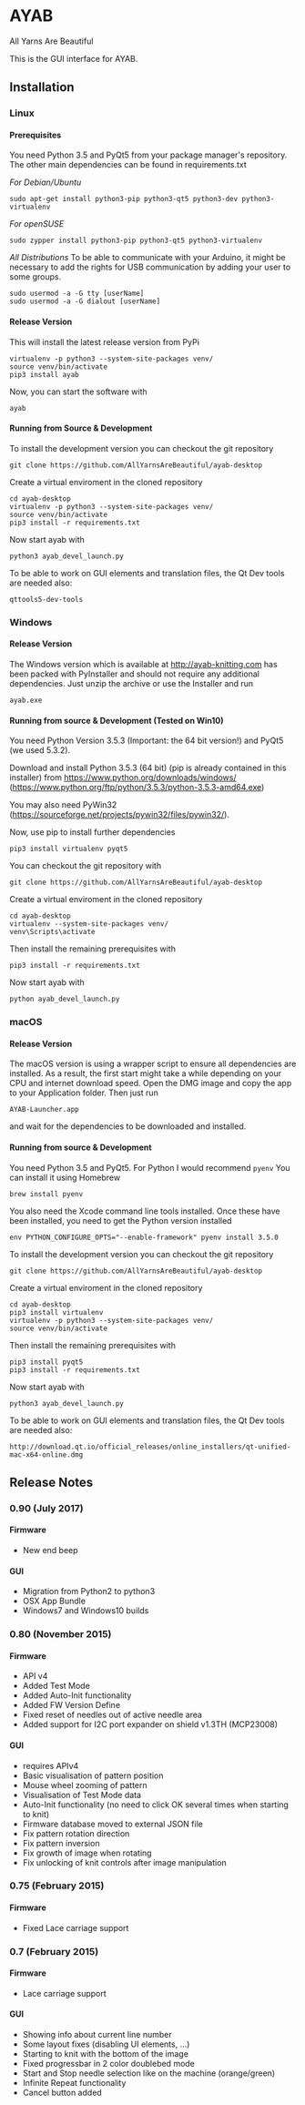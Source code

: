 # AYAB

All Yarns Are Beautiful

This is the GUI interface for AYAB.

## Installation

### Linux

#### Prerequisites

You need Python 3.5 and PyQt5 from your package manager's repository.
The other main dependencies can be found in requirements.txt

*For Debian/Ubuntu*

    sudo apt-get install python3-pip python3-qt5 python3-dev python3-virtualenv

*For openSUSE*

    sudo zypper install python3-pip python3-qt5 python3-virtualenv

*All Distributions*
To be able to communicate with your Arduino, it might be necessary to add the rights for USB communication by adding your user to some groups.

    sudo usermod -a -G tty [userName]
    sudo usermod -a -G dialout [userName]

#### Release Version

This will install the latest release version from PyPi

    virtualenv -p python3 --system-site-packages venv/
    source venv/bin/activate
    pip3 install ayab

Now, you can start the software with

    ayab

#### Running from Source & Development

To install the development version you can checkout the git repository

    git clone https://github.com/AllYarnsAreBeautiful/ayab-desktop

Create a virtual enviroment in the cloned repository

    cd ayab-desktop
    virtualenv -p python3 --system-site-packages venv/
    source venv/bin/activate
    pip3 install -r requirements.txt

Now start ayab with

    python3 ayab_devel_launch.py

To be able to work on GUI elements and translation files, the Qt Dev tools are needed also:

    qttools5-dev-tools

### Windows

#### Release Version

The Windows version which is available at http://ayab-knitting.com has been packed with
PyInstaller and should not require any additional dependencies.
Just unzip the archive or use the Installer and run

    ayab.exe

#### Running from source & Development (Tested on Win10)

You need Python Version 3.5.3 (Important: the 64 bit version!) and PyQt5 (we used 5.3.2).

Download and install Python 3.5.3 (64 bit) (pip is already contained in this installer) from
    https://www.python.org/downloads/windows/ (https://www.python.org/ftp/python/3.5.3/python-3.5.3-amd64.exe)

You may also need PyWin32 (https://sourceforge.net/projects/pywin32/files/pywin32/).

Now, use pip to install further dependencies

    pip3 install virtualenv pyqt5

You can checkout the git repository with

    git clone https://github.com/AllYarnsAreBeautiful/ayab-desktop

Create a virtual enviroment in the cloned repository

    cd ayab-desktop
    virtualenv --system-site-packages venv/
    venv\Scripts\activate

Then install the remaining prerequisites with

    pip3 install -r requirements.txt

Now start ayab with

    python ayab_devel_launch.py

### macOS

#### Release Version

The macOS version is using a wrapper script to ensure all dependencies are installed.
As a result, the first start might take a while depending on your CPU and internet download speed.
Open the DMG image and copy the app to your Application folder.
Then just run

    AYAB-Launcher.app

and wait for the dependencies to be downloaded and installed.

#### Running from source & Development

You need Python 3.5 and PyQt5.
For Python I would recommend `pyenv`
You can install it using Homebrew

    brew install pyenv

You also need the Xcode command line tools installed.
Once these have been installed, you need to get the Python version installed

    env PYTHON_CONFIGURE_OPTS="--enable-framework" pyenv install 3.5.0

To install the development version you can checkout the git repository

    git clone https://github.com/AllYarnsAreBeautiful/ayab-desktop

Create a virtual enviroment in the cloned repository

    cd ayab-desktop
    pip3 install virtualenv
    virtualenv -p python3 --system-site-packages venv/
    source venv/bin/activate

Then install the remaining prerequisites with

    pip3 install pyqt5
    pip3 install -r requirements.txt

Now start ayab with

    python3 ayab_devel_launch.py

To be able to work on GUI elements and translation files, the Qt Dev tools are needed also:

    http://download.qt.io/official_releases/online_installers/qt-unified-mac-x64-online.dmg

## Release Notes

### 0.90 (July 2017)

#### Firmware

* New end beep

#### GUI

* Migration from Python2 to python3
* OSX App Bundle
* Windows7 and Windows10 builds

### 0.80 (November 2015)

#### Firmware

* API v4
* Added Test Mode
* Added Auto-Init functionality
* Added FW Version Define
* Fixed reset of needles out of active needle area
* Added support for I2C port expander on shield v1.3TH (MCP23008)

#### GUI

* requires APIv4
* Basic visualisation of pattern position
* Mouse wheel zooming of pattern
* Visualisation of Test Mode data
* Auto-Init functionality (no need to click OK several times when starting to knit)
* Firmware database moved to external JSON file
* Fix pattern rotation direction
* Fix pattern inversion
* Fix growth of image when rotating
* Fix unlocking of knit controls after image manipulation

### 0.75 (February 2015)

#### Firmware

* Fixed Lace carriage support

### 0.7 (February 2015)

#### Firmware

* Lace carriage support

#### GUI

* Showing info about current line number
* Some layout fixes (disabling UI elements, ...)
* Starting to knit with the bottom of the image
* Fixed progressbar in 2 color doublebed mode
* Start and Stop needle selection like on the machine (orange/green)
* Infinite Repeat functionality
* Cancel button added
